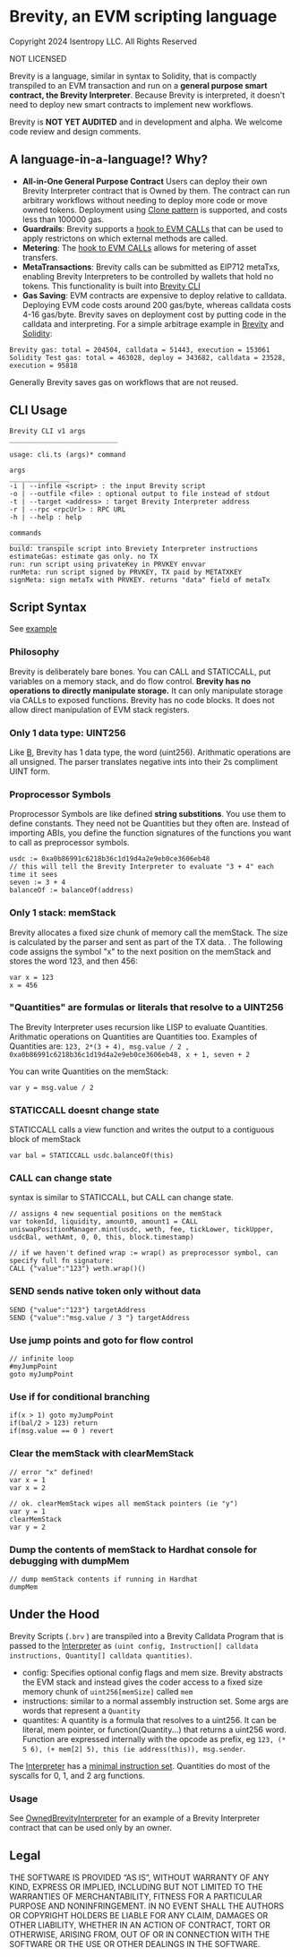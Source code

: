 # Brevity, an EVM scripting language

Copyright 2024 Isentropy LLC. All Rights Reserved

NOT LICENSED

Brevity is a language, similar in syntax to Solidity, that is compactly transpiled to an EVM transaction and run on a **general purpose smart contract, the Brevity Interpreter**. Because Brevity is interpreted, it doesn't need to deploy new smart contracts to implement new workflows.

Brevity is **NOT YET AUDITED** and in development and alpha. We welcome code review and design comments.

## A language-in-a-language!? Why?
 - **All-in-One General Purpose Contract** Users can deploy their own Brevity Interpreter contract that is Owned by them. The contract can run arbitrary workflows without needing to deploy more code or move owned tokens. Deployment using [Clone pattern](https://github.com/Isentropy/brevity/blob/777be66f6ead630e099292367bb40fb3665029d0/contracts/CloneFactory.sol#L15) is supported, and costs less than 100000 gas.
 - **Guardrails**: Brevity supports a [hook to EVM CALLs](https://github.com/Isentropy/brevity/blob/0b533d446eb8a56cbf7a6e2773f6e78df921b703/contracts/BrevityInterpreter.sol#L219C21-L219C32) that can be used to apply restrictons on which external methods are called. 
 - **Metering**: The [hook to EVM CALLs](https://github.com/Isentropy/brevity/blob/0b533d446eb8a56cbf7a6e2773f6e78df921b703/contracts/BrevityInterpreter.sol#L219C21-L219C32) allows for metering of asset transfers. 
 - **MetaTransactions**: Brevity calls can be submitted as EIP712 metaTxs, enabling Brevity Interpreters to be controlled by wallets that hold no tokens. This functionality is built into [Brevity CLI](tslib/cli.ts)
 - **Gas Saving**: EVM contracts are expensive to deploy relative to calldata. Deploying EVM code costs around 200 gas/byte, whereas calldata costs 4-16 gas/byte. Brevity saves on deployment cost by putting code in the calldata and interpreting. For a simple arbitrage example in [Brevity](test/briefs/example.brv) and [Solidity](contracts/Arb.sol):
```
Brevity gas: total = 204504, calldata = 51443, execution = 153061
Solidity Test gas: total = 463028, deploy = 343682, calldata = 23528, execution = 95818
```
Generally Brevity saves gas on workflows that are not reused. 

## CLI Usage
```
Brevity CLI v1 args
___________________________

usage: cli.ts (args)* command

args
_______________
-i | --infile <script> : the input Brevity script
-o | --outfile <file> : optional output to file instead of stdout
-t | --target <address> : target Brevity Interpreter address
-r | --rpc <rpcUrl> : RPC URL
-h | --help : help

commands
_______________
build: transpile script into Breviety Interpreter instructions 
estimateGas: estimate gas only. no TX
run: run script using privateKey in PRVKEY envvar
runMeta: run script signed by PRVKEY, TX paid by METATXKEY
signMeta: sign metaTx with PRVKEY. returns "data" field of metaTx
```

## Script Syntax

See [example](test/briefs/uniswapAddLiquidity.brv)

### Philosophy
Brevity is deliberately bare bones.  You can CALL and STATICCALL, put variables on a memory stack, and do flow control. **Brevity has no operations to directly manipulate storage.** It can only manipulate storage via CALLs to exposed functions. Brevity has no code blocks. It does not allow direct manipulation of EVM stack registers.

### Only 1 data type: UINT256  
Like [B](https://en.wikipedia.org/wiki/B_(programming_language)), Brevity has 1 data type, the word (uint256). Arithmatic operations are all unsigned. The parser translates negative ints into their 2s compliment UINT form.

### Proprocessor Symbols
Proprocessor Symbols are like defined **string substitions**. You use them to define constants. They need not be Quantities but they often are. Instead of importing ABIs, you define the function signatures of the functions you want to call as preprocessor symbols.
```
usdc := 0xa0b86991c6218b36c1d19d4a2e9eb0ce3606eb48
// this will tell the Brevity Interpreter to evaluate "3 + 4" each time it sees
seven := 3 + 4
balanceOf := balanceOf(address)
```

### Only 1 stack: memStack
Brevity allocates a fixed size chunk of memory call the memStack. The size is calculated by the parser and sent as part of the TX data. . The following code assigns the symbol "x" to the next position on the memStack and stores the word 123, and then 456:

```
var x = 123
x = 456
```

### "Quantities" are formulas or literals that resolve to a UINT256
The Brevity Interpreter uses recursion like LISP to evaluate Quantities. Arithmatic operations on Quantities are Quantities too. Examples of Quantities are:
```123, 2*(3 + 4), msg.value / 2 , 0xa0b86991c6218b36c1d19d4a2e9eb0ce3606eb48, x + 1, seven + 2```

You can write Quantities on the memStack:

```
var y = msg.value / 2
```

### STATICCALL doesnt change state
STATICCALL calls a view function and writes the output to a contiguous block of memStack

```
var bal = STATICCALL usdc.balanceOf(this)
```

### CALL can change state
syntax is similar to STATICCALL, but CALL can change state. 

```
// assigns 4 new sequential positions on the memStack
var tokenId, liquidity, amount0, amount1 = CALL uniswapPositionManager.mint(usdc, weth, fee, tickLower, tickUpper, usdcBal, wethAmt, 0, 0, this, block.timestamp)

// if we haven't defined wrap := wrap() as preprocessor symbol, can specify full fn signature: 
CALL {"value":"123"} weth.wrap()()
```
### SEND sends native token only without data
```
SEND {"value":"123"} targetAddress
SEND {"value":"msg.value / 3 "} targetAddress
```

### Use jump points and goto for flow control

```
// infinite loop
#myJumpPoint
goto myJumpPoint
```

### Use if for conditional branching
```
if(x > 1) goto myJumpPoint
if(bal/2 > 123) return
if(msg.value == 0 ) revert
```

### Clear the memStack with clearMemStack
```
// error "x" defined!
var x = 1
var x = 2

// ok. clearMemStack wipes all memStack pointers (ie "y")
var y = 1
clearMemStack
var y = 2
```

### Dump the contents of memStack to Hardhat console for debugging with dumpMem
```
// dump memStack contents if running in Hardhat
dumpMem
```




## Under the Hood
Brevity Scripts (```.brv``` ) are transpiled into a Brevity Calldata Program that is passed to the [Interpreter](contracts/LibInterpreter.sol) as ```(uint config, Instruction[] calldata instructions, Quantity[] calldata quantities)```. 

- config: Specifies optional config flags and mem size. Brevity abstracts the EVM stack and instead gives the coder access to a fixed size memory chunk of ```uint256[memSize]``` called ```mem```
- instructions: similar to a normal assembly instruction set. Some args are words that represent a ```Quantity```
- quantites: A quantity is a formula that resolves to a uint256. It can be literal, mem pointer, or function(Quantity...) that returns a uint256 word. Function are expressed internally with the opcode as prefix, eg  ```123, (* 5 6), (+ mem[2] 5), this (ie address(this)), msg.sender```.

The [Interpreter](contracts/LibInterpreter.sol) has a [minimal instruction set](contracts/LibInterpreter.sol#L13). Quantities do most of the syscalls for 0, 1, and 2 arg functions. 


### Usage
See [OwnedBrevityInterpreter](contracts/OwnedBrevityInterpreter.sol) for an example of a Brevity Interpreter contract that can be used only by an owner.


## Legal

THE SOFTWARE IS PROVIDED “AS IS”, WITHOUT WARRANTY OF ANY KIND, EXPRESS OR IMPLIED, INCLUDING BUT NOT LIMITED TO THE WARRANTIES OF MERCHANTABILITY, FITNESS FOR A PARTICULAR PURPOSE AND NONINFRINGEMENT. IN NO EVENT SHALL THE AUTHORS OR COPYRIGHT HOLDERS BE LIABLE FOR ANY CLAIM, DAMAGES OR OTHER LIABILITY, WHETHER IN AN ACTION OF CONTRACT, TORT OR OTHERWISE, ARISING FROM, OUT OF OR IN CONNECTION WITH THE SOFTWARE OR THE USE OR OTHER DEALINGS IN THE SOFTWARE.
